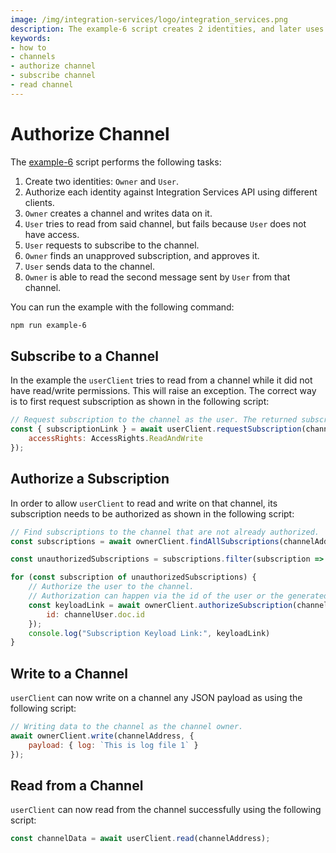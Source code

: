 ```yaml
---
image: /img/integration-services/logo/integration_services.png
description: The example-6 script creates 2 identities, and later uses them to demonstrate how to authorize channel subscriptions, subscribe to a channel and read from channels.
keywords:
- how to
- channels
- authorize channel
- subscribe channel 
- read channel
---
```


# Authorize Channel

The [example-6](https://github.com/iotaledger/integration-services/blob/master/clients/node/examples/6-AuthorizeToChannel.ts)
script performs the following tasks:

1. Create two identities: `Owner` and `User`.
2. Authorize each identity against Integration Services API using different clients.
3. `Owner` creates a channel and writes data on it.
4. `User` tries to read from said channel, but fails because `User` does not have access.
5. `User` requests to subscribe to the channel.
6. `Owner` finds an unapproved subscription, and approves it.
7. `User` sends data to the channel.
8. `Owner` is able to read the second message sent by `User` from that channel.

You can run the example with the following command:

```bash
npm run example-6
```

## Subscribe to a Channel

In the example the `userClient` tries to read from a channel while it did not have read/write permissions. This will raise an exception. The correct way is to first request subscription as shown in the following script:

```js
// Request subscription to the channel as the user. The returned subscriptionLink can be used to authorize the user to the channel.
const { subscriptionLink } = await userClient.requestSubscription(channelAddress, {
    accessRights: AccessRights.ReadAndWrite
});
```

## Authorize a Subscription

In order to allow `userClient` to read and write on that channel, its subscription needs to be authorized as shown in the following script:

```js
// Find subscriptions to the channel that are not already authorized.
const subscriptions = await ownerClient.findAllSubscriptions(channelAddress, false);

const unauthorizedSubscriptions = subscriptions.filter(subscription => !subscription.isAuthorized)

for (const subscription of unauthorizedSubscriptions) {
    // Authorize the user to the channel. 
    // Authorization can happen via the id of the user or the generated subscription link.
    const keyloadLink = await ownerClient.authorizeSubscription(channelAddress, {
        id: channelUser.doc.id
    });
    console.log("Subscription Keyload Link:", keyloadLink)
}
```

## Write to a Channel

`userClient` can now write on a channel any JSON payload as using the following script:

```js
// Writing data to the channel as the channel owner.
await ownerClient.write(channelAddress, {
    payload: { log: `This is log file 1` }
});
```

## Read from a Channel

`userClient` can now read from the channel successfully using the following script:

```js
const channelData = await userClient.read(channelAddress);
```


